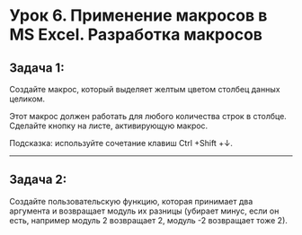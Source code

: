 # Урок 6. Применение макросов в MS Excel. Разработка макросов

## Задача 1: 
Создайте макрос, который выделяет желтым цветом столбец данных целиком. 

Этот макрос должен работать для любого количества строк в столбце. Сделайте кнопку на листе, активирующую макрос. 

Подсказка: используйте сочетание клавиш Ctrl +Shift +↓.

----
## Задача 2: 
Создайте пользовательскую функцию, которая принимает два аргумента и возвращает модуль их разницы (убирает минус, если он есть, например модуль 2 возвращает 2, модуль -2 возвращает тоже 2).